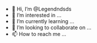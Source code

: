 - 👋 Hi, I’m @Legendndsds
- 👀 I’m interested in ...
- 🌱 I’m currently learning ...
- 💞️ I’m looking to collaborate on ...
- 📫 How to reach me ...

<!---
Legendndsds/Legendndsds is a ✨ special ✨ repository because its `README.md` (this file) appears on your GitHub profile.
You can click the Preview link to take a look at your changes.
--->
